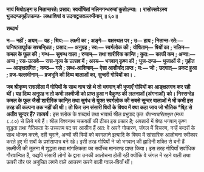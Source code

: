 **नायं श्रियोऽङ्ग उ नितान्तरते: प्रसाद:** **स्वर्योषितां नलिनगन्धरुचां कुतोऽन्या: ।** **रासोत्सवेऽस्य भुजदण्डगृहीतकण्ठ-** **लब्धाशिषां य उदगाद्व्रजवल्लभीनाम् ॥ ६०॥** 

**शब्दार्थ** 

**न—** **नहीं** **; अयम्—** **यह** **; श्रिय:—** **लक्ष्मी का** **; अङ्गे—** **वक्षस्थल पर** **; उ—** **हाय** **; नितान्त-रते:—** **घनिष्टतापूर्वक सश्बनि्धत** **;** **प्रसाद:—** **अनुग्रह** **; स्व:—** **स्वर्गलोक की** **; योषिताम्—** **षियों का** **; नलिन—** **कमल के फूल की** **; गन्ध—** **सुगन्ध वाला** **; रुचाम्—** **तथा शारीरिक कान्ति** **; कुत:—** **काफी कम** **; अन्या:—** **अन्य** **; रस-उत्सवे—** **रास-नृत्य के उत्सव में** **; अस्य—** **भगवान् कृष्ण की** **;** **भुज-दण्ड—** **भुजाओं से** **; गृहीत—** **आङ्क्षलगित** **; कण्ठ—** **गले** **; लब्ध-आशिषाम्—** **ऐसा आशीर्वाद प्राप्त** **; य:—** **जो** **; उदगात्—** **प्रकट हुआ** **; व्रज-वल्लभीनाम्—** **व्रजभूमि की दिव्य बालाओं का, सुन्दरी गोपियों का।** **.** 

**जब श्रीकृष्ण रासलीला में गोपियों के साथ नाच रहे थे तो भगवान् की भुजाएँ गोपियों का** **आङ्क्षलगन कर रही थीं। यह दिव्य अनुग्रह न तो कभी लक्ष्मीजी को प्राप्त हुआ न वैकुण्ठ की** **ललनाओं (अंगनाओं) को। निस्सन्देह कमल के फूल जैसी शारीरिक कानि्त तथा सुगंध से युक्त** **स्वर्गलोक की सबसे सुन्दर बालाओं ने भी कभी इस तरह की कल्पना तक नहीं की थी। तो फिर** **उन संसारी षियों के विषय में क्या कहा जाय जो भौतिक ²षि्ट से अतीव सुन्दर हैं?** **तात्पर्य :** इस श्लोक के शब्दार्थ तथा भावार्थ श्रील प्रभुपाद कृत *चैतन्यचरितामृत* (मध्य ८.८०) से लिये गये हैं। श्रील विश्वनाथ चक्रवर्ती की टीका इस प्रकार है; अवतारों में श्रेष्ठ भगवान् कृष्ण शुद्धता तथा नैतिकता के उच्चतम पद पर आसीन हैं अत: वे अपने गोचारण, जंगल में विचरण, नन्हें बन्दरों के साथ भोजन करने, दही चुराने, अन्यों की षियों को बरगलाने इत्यादि के विषय में सांसारिक आलोचना स्वीकार करते हुए भी सबों के प्रशंसापात्र बने रहे। इसी तरह गोपियों ने जो भगवान् की ह्लादिनी शक्ति से बनी हैं लक्ष्मीजी की तुलना में शुद्धता तथा मांगलिकता का सर्वोच्च मानदण्ड प्राप्त किया। इस तरह गोपियाँ सर्वाधिक गौरवान्वित हैं, यद्यपि संसारी लोगों के द्वारा उनकी आलोचना होती रही क्योंकि वे जंगल में रहने वाली तथा ऊपरी तौर पर अनुचित लगने वाले आचरण करने वाली ग्वाल-षियाँ थीं।  